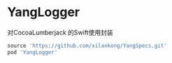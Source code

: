 # YangLogger

对CocoaLumberjack 的Swift使用封装

```ruby
source 'https://github.com/xilankong/YangSpecs.git'
pod 'YangLogger'
```
